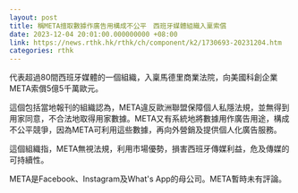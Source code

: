 ```yaml
---
layout: post
title: 稱META擅取數據作廣告用構成不公平　西班牙媒體組織入稟索償
date: 2023-12-04 20:01:00.000000000 +08:00
link: https://news.rthk.hk/rthk/ch/component/k2/1730693-20231204.htm
categories: rthk
---
```


代表超過80間西班牙媒體的一個組織，入稟馬德里商業法院，向美國科創企業META索償5億5千萬歐元。

這個包括當地報刊的組織認為，META違反歐洲聯盟保障個人私隱法規，並無得到用家同意，不合法地取得用家數據。META又有系統地將數據用作廣告用途，構成不公平競爭，因為META可利用這些數據，再向外營銷及提供個人化廣告服務。

這個組織指，META無視法規，利用市場優勢，損害西班牙傳媒利益，危及傳媒的可持續性。

META是Facebook、Instagram及What's App的母公司。META暫時未有評論。
